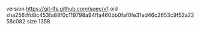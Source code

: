 version https://git-lfs.github.com/spec/v1
oid sha256:ffd8c453fa88f0c119798a94ffa460bb0faf0fe31ed46c2653c9f52a2258c082
size 1358

